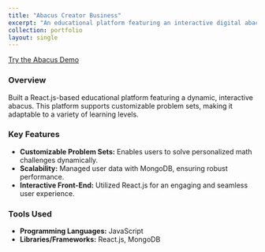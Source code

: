 ```yaml
---
title: "Abacus Creator Business"
excerpt: "An educational platform featuring an interactive digital abacus and dynamic problem sets."
collection: portfolio
layout: single
---
```


[Try the Abacus Demo](https://pdesai-eng.github.io/pdesai-eng/)

### Overview
Built a React.js-based educational platform featuring a dynamic, interactive abacus. This platform supports customizable problem sets, making it adaptable to a variety of learning levels.

### Key Features
- **Customizable Problem Sets:** Enables users to solve personalized math challenges dynamically.
- **Scalability:** Managed user data with MongoDB, ensuring robust performance.
- **Interactive Front-End:** Utilized React.js for an engaging and seamless user experience.

### Tools Used
- **Programming Languages:** JavaScript  
- **Libraries/Frameworks:** React.js, MongoDB

